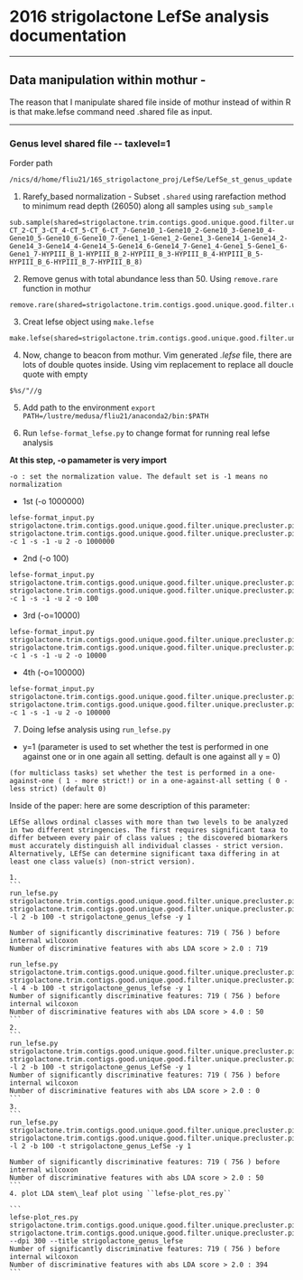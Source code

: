 #                               2016 strigolactone LefSe analysis documentation
-----------------

## Data manipulation within mothur -
The reason that I manipulate shared file inside of mothur instead of within R is that make.lefse command need .shared file as input.

-------------------------

### Genus level shared file -- taxlevel=1

Forder path

```
/nics/d/home/fliu21/16S_strigolactone_proj/LefSe/LefSe_st_genus_update
```

1. Rarefy\_based normalization - Subset ``.shared`` using rarefaction method to minimum read depth (26050) along all samples using ``sub_sample``

```
sub.sample(shared=strigolactone.trim.contigs.good.unique.good.filter.unique.precluster.pick.pds.wang.pick.tx.1.shared_original,size=26050,groups=CT_1-CT_2-CT_3-CT_4-CT_5-CT_6-CT_7-Gene10_1-Gene10_2-Gene10_3-Gene10_4-Gene10_5-Gene10_6-Gene10_7-Gene1_1-Gene1_2-Gene1_3-Gene14_1-Gene14_2-Gene14_3-Gene14_4-Gene14_5-Gene14_6-Gene14_7-Gene1_4-Gene1_5-Gene1_6-Gene1_7-HYPIII_B_1-HYPIII_B_2-HYPIII_B_3-HYPIII_B_4-HYPIII_B_5-HYPIII_B_6-HYPIII_B_7-HYPIII_B_8)
```
2. Remove genus with total abundance less than 50. Using ``remove.rare`` function in mothur


```
remove.rare(shared=strigolactone.trim.contigs.good.unique.good.filter.unique.precluster.pick.pds.wang.pick.tx.1.1.subsample.shared_original,nseqs=50)
```
3. Creat lefse object using ``make.lefse``

```
make.lefse(shared=strigolactone.trim.contigs.good.unique.good.filter.unique.precluster.pick.pds.wang.pick.tx.1.1.subsample.1.pick.shared_original,constaxonomy=strigolactone.trim.contigs.good.unique.good.filter.unique.precluster.pick.pds.wang.pick.tx.1.cons.taxonomy_original,design=design.txt,scale=totalgroup)
```
4. Now, change to beacon from mothur. Vim generated *.lefse* file, there are lots of double quotes inside. Using vim replacement to replace all doucle quote with empty
```
$%s/"//g
```
5. Add path to the environment ``export PATH=/lustre/medusa/fliu21/anaconda2/bin:$PATH``

6. Run ``lefse-format_lefse.py`` to change format for running real lefse analysis

**At this step, -o pamameter is very import** 

``-o : set the normalization value. The default set is -1 means no normalization``

  * 1st (-o 1000000)

   ```
   lefse-format_input.py strigolactone.trim.contigs.good.unique.good.filter.unique.precluster.pick.pds.wang.pick.tx.1.1.subsample.1.pick.1.lefse strigolactone.trim.contigs.good.unique.good.filter.unique.precluster.pick.pds.wang.pick.tx.1.1.subsample.1.pick.1.lefse.in_1 -c 1 -s -1 -u 2 -o 1000000
   ```
  * 2nd (-o 100)

   ```
   lefse-format_input.py strigolactone.trim.contigs.good.unique.good.filter.unique.precluster.pick.pds.wang.pick.tx.1.1.subsample.1.pick.1.lefse strigolactone.trim.contigs.good.unique.good.filter.unique.precluster.pick.pds.wang.pick.tx.1.1.subsample.1.pick.1.in_2 -c 1 -s -1 -u 2 -o 100
   ```
   * 3rd (-o=10000)
   
   ```
   lefse-format_input.py strigolactone.trim.contigs.good.unique.good.filter.unique.precluster.pick.pds.wang.pick.tx.1.1.subsample.1.pick.1.lefse strigolactone.trim.contigs.good.unique.good.filter.unique.precluster.pick.pds.wang.pick.tx.1.1.subsample.1.pick.1.in_3 -c 1 -s -1 -u 2 -o 10000
   ```
   * 4th (-o=100000)
   ```
   lefse-format_input.py strigolactone.trim.contigs.good.unique.good.filter.unique.precluster.pick.pds.wang.pick.tx.1.1.subsample.1.pick.1.lefse strigolactone.trim.contigs.good.unique.good.filter.unique.precluster.pick.pds.wang.pick.tx.1.1.subsample.1.pick.1.in_4 -c 1 -s -1 -u 2 -o 100000
   ```
   
   

7. Doing lefse analysis using ``run_lefse.py``

  * y=1 (parameter is used to set whether the test is performed in one against one or in one again all setting. default is one against all y = 0)
  
   ```
   (for multiclass tasks) set whether the test is performed in a one-against-one ( 1 - more strict!) or in a one-against-all setting ( 0 - less strict) (default 0)
   ```
   
   Inside of the paper: here are some description of this parameter:
   
   ```
   LEfSe allows ordinal classes with more than two levels to be analyzed in two different stringencies. The first requires significant taxa to differ between every pair of class values ; the discovered biomarkers must accurately distinguish all individual classes - strict version. Alternatively, LEfSe can determine significant taxa differing in at least one class value(s) (non-strict version).
   ```
  
    1. 
    ```
    run_lefse.py   strigolactone.trim.contigs.good.unique.good.filter.unique.precluster.pick.pds.wang.pick.tx.1.1.subsample.1.pick.1.lefse.in_1 strigolactone.trim.contigs.good.unique.good.filter.unique.precluster.pick.pds.wang.pick.tx.1.1.subsample.1.pick.1.lefse.res_1_l2 -l 2 -b 100 -t strigolactone_genus_lefse -y 1

    Number of significantly discriminative features: 719 ( 756 ) before internal wilcoxon
    Number of discriminative features with abs LDA score > 2.0 : 719
    
    run_lefse.py   strigolactone.trim.contigs.good.unique.good.filter.unique.precluster.pick.pds.wang.pick.tx.1.1.subsample.1.pick.1.lefse.in_1 strigolactone.trim.contigs.good.unique.good.filter.unique.precluster.pick.pds.wang.pick.tx.1.1.subsample.1.pick.1.lefse.res_1_l4 -l 4 -b 100 -t strigolactone_genus_lefse -y 1
    Number of significantly discriminative features: 719 ( 756 ) before internal wilcoxon
    Number of discriminative features with abs LDA score > 4.0 : 50
    ```
    2. 
    ```
    run_lefse.py strigolactone.trim.contigs.good.unique.good.filter.unique.precluster.pick.pds.wang.pick.tx.1.1.subsample.1.pick.1.in_2 strigolactone.trim.contigs.good.unique.good.filter.unique.precluster.pick.pds.wang.pick.tx.1.1.subsample.1.pick.1.res_2 -l 2 -b 100 -t strigolactone_genus_LefSe -y 1
    Number of significantly discriminative features: 719 ( 756 ) before internal wilcoxon
    Number of discriminative features with abs LDA score > 2.0 : 0
    ```
    3.
    ```
    run_lefse.py strigolactone.trim.contigs.good.unique.good.filter.unique.precluster.pick.pds.wang.pick.tx.1.1.subsample.1.pick.1.in_3 strigolactone.trim.contigs.good.unique.good.filter.unique.precluster.pick.pds.wang.pick.tx.1.1.subsample.1.pick.1.res_3 -l 2 -b 100 -t strigolactone_genus_LefSe -y 1
    
    Number of significantly discriminative features: 719 ( 756 ) before internal wilcoxon
    Number of discriminative features with abs LDA score > 2.0 : 50
    ```
    4. plot LDA stem\_leaf plot using ``lefse-plot_res.py``
    
    ```
    lefse-plot_res.py  strigolactone.trim.contigs.good.unique.good.filter.unique.precluster.pick.pds.wang.pick.tx.1.1.subsample.1.pick.1.res_3 strigolactone.trim.contigs.good.unique.good.filter.unique.precluster.pick.pds.wang.pick.tx.1.1.subsample.1.pick.1.plot_3.png --dpi 300 --title strigolactone_genus_lefse
    Number of significantly discriminative features: 719 ( 756 ) before internal wilcoxon
    Number of discriminative features with abs LDA score > 2.0 : 394
    ```











